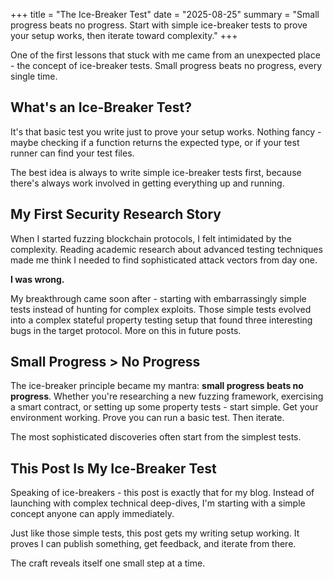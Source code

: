 +++
title = "The Ice-Breaker Test"
date = "2025-08-25"
summary = "Small progress beats no progress. Start with simple ice-breaker tests to prove your setup works, then iterate toward complexity."
+++

One of the first lessons that stuck with me came from an unexpected place - the concept of ice-breaker tests. Small progress beats no progress, every single time.

## What's an Ice-Breaker Test?

It's that basic test you write just to prove your setup works. Nothing fancy - maybe checking if a function returns the expected type, or if your test runner can find your test files.

The best idea is always to write simple ice-breaker tests first, because there's always work involved in getting everything up and running.

## My First Security Research Story

When I started fuzzing blockchain protocols, I felt intimidated by the complexity. Reading academic research about advanced testing techniques made me think I needed to find sophisticated attack vectors from day one.

**I was wrong.**

My breakthrough came soon after - starting with embarrassingly simple tests instead of hunting for complex exploits. Those simple tests evolved into a complex stateful property testing setup that found three interesting bugs in the target protocol. More on this in future posts.

## Small Progress > No Progress

The ice-breaker principle became my mantra: **small progress beats no progress**. Whether you're researching a new fuzzing framework, exercising a smart contract, or setting up some property tests - start simple. Get your environment working. Prove you can run a basic test. Then iterate.

The most sophisticated discoveries often start from the simplest tests.

## This Post Is My Ice-Breaker Test

Speaking of ice-breakers - this post is exactly that for my blog. Instead of launching with complex technical deep-dives, I'm starting with a simple concept anyone can apply immediately.

Just like those simple tests, this post gets my writing setup working. It proves I can publish something, get feedback, and iterate from there.

The craft reveals itself one small step at a time.
